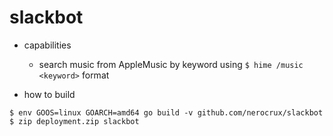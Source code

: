 # slackbot

* capabilities

    * search music from AppleMusic by keyword using ```$ hime /music <keyword>``` format
    
* how to build

``` 
$ env GOOS=linux GOARCH=amd64 go build -v github.com/nerocrux/slackbot
$ zip deployment.zip slackbot
```
